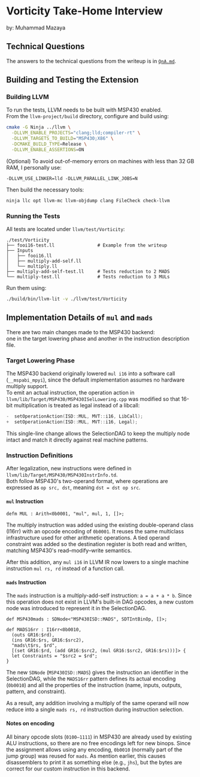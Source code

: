 # Vorticity Take-Home Interview

by: Muhammad Mazaya

## Technical Questions

The answers to the technical questions from the writeup is in [`QnA.md`](./QnA.md).

## Building and Testing the Extension

### Building LLVM

To run the tests, LLVM needs to be built with MSP430 enabled.  
From the `llvm-project/build` directory, configure and build using:

```bash
cmake -G Ninja ../llvm \
  -DLLVM_ENABLE_PROJECTS="clang;lld;compiler-rt" \
  -DLLVM_TARGETS_TO_BUILD="MSP430;X86" \
  -DCMAKE_BUILD_TYPE=Release \
  -DLLVM_ENABLE_ASSERTIONS=ON
```

(Optional) To avoid out-of-memory errors on machines with less than 32 GB RAM, I personally use:

```
-DLLVM_USE_LINKER=lld -DLLVM_PARALLEL_LINK_JOBS=N
```

Then build the necessary tools:

```bash
ninja llc opt llvm-mc llvm-objdump clang FileCheck check-llvm
```

### Running the Tests

All tests are located under `llvm/test/Vorticity`:

```
./test/Vorticity
├── fooi16-test.ll                # Example from the writeup
├── Inputs
│   ├── fooi16.ll
│   ├── multiply-add-self.ll
│   └── multiply.ll
├── multiply-add-self-test.ll     # Tests reduction to 2 MADS
└── multiply-test.ll              # Tests reduction to 3 MULs
```

Run them using:

```bash
./build/bin/llvm-lit -v ./llvm/test/Vorticity
```

## Implementation Details of `mul` and `mads`

There are two main changes made to the MSP430 backend:  
one in the target lowering phase and another in the instruction description file.

### Target Lowering Phase

The MSP430 backend originally lowered `mul i16` into a software call (`__mspabi_mpyi`), since the default implementation assumes no hardware multiply support.  
To emit an actual instruction, the operation action in `llvm/lib/Target/MSP430/MSP430ISelLowering.cpp` was modified so that 16-bit multiplication is treated as legal instead of a libcall:

```cpp
-  setOperationAction(ISD::MUL, MVT::i16, LibCall);
+  setOperationAction(ISD::MUL, MVT::i16, Legal);
```

This single-line change allows the SelectionDAG to keep the multiply node intact and match it directly against real machine patterns.

### Instruction Definitions

After legalization, new instructions were defined in `llvm/lib/Target/MSP430/MSP430InstrInfo.td`.  
Both follow MSP430's two-operand format, where operations are expressed as `op src, dst`, meaning `dst = dst op src`.

#### `mul` Instruction

```
defm MUL : Arith<0b0001, "mul", mul, 1, []>;
```

The multiply instruction was added using the existing double-operand class (I16rr) with an opcode encoding of `0b0001`. It reuses the same multiclass infrastructure used for other arithmetic operations. A tied operand constraint was added so the destination register is both read and written, matching MSP430's read–modify–write semantics.  

After this addition, any `mul i16` in LLVM IR now lowers to a single machine instruction `mul rs, rd` instead of a function call.

#### `mads` Instruction

The `mads` instruction is a multiply-add-self instruction: `a = a + a * b`. Since this operation does not exist in LLVM's built-in DAG opcodes, a new custom node was introduced to represent it in the SelectionDAG.

```
def MSP430mads : SDNode<"MSP430ISD::MADS", SDTIntBinOp, []>;

def MADS16rr : I16rr<0b0010,
  (outs GR16:$rd),
  (ins GR16:$rs, GR16:$src2),
  "mads\t$rs, $rd",
  [(set GR16:$rd, (add GR16:$src2, (mul GR16:$src2, GR16:$rs)))]> {
  let Constraints = "$src2 = $rd";
}
```

The new `SDNode` (`MSP430ISD::MADS`) gives the instruction an identifier in the SelectionDAG, while the `MADS16rr` pattern defines its actual encoding (`0b0010`) and all the properties of the instruction (name, inputs, outputs, pattern, and constraint).

As a result, any addition involving a multiply of the same operand will now reduce into a single `mads rs, rd` instruction during instruction selection.

#### Notes on encoding

All binary opcode slots (`0100–1111`) in MSP430 are already used by existing ALU instructions, so there are no free encodings left for new binops. Since the assignment allows using any encoding, `0b0010` (normally part of the jump group) was reused for `mads`. As mention earlier, this causes disassemblers to print it as something else (e.g., `jhs`), but the bytes are correct for our custom instruction in this backend.